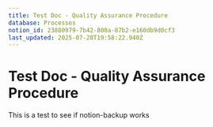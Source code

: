 ```yaml
---
title: Test Doc - Quality Assurance Procedure
database: Processes
notion_id: 23880979-7b42-800a-87b2-e160db9d0cf3
last_updated: 2025-07-28T19:58:22.940Z
---
```


# Test Doc - Quality Assurance Procedure


This is a test to see if notion-backup works


